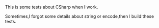 This is some tests about CSharp when I work.

Sometimes,I forgot some details about string or encode,then I  build these tests.
